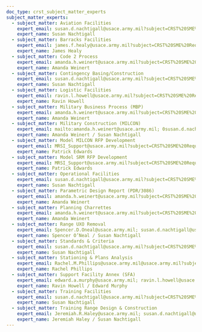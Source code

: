 ```yaml
---
doc_type: crst_subject_matter_experts
subject_matter_experts:
  - subject_matter: Aviation Facilities
    expert_email: susan.d.nachtigall@usace.army.mil?subject=CRST%20SME%20Request%20Aviation
    expert_name: Susan Nachtigall
  - subject_matter: Barracks Facilities
    expert_email: james.f.healy@usace.army.mil?subject=CRST%20SME%20Request%20Barracks%Facilities
    expert_name: James Healy
  - subject_matter: Code 2 Process
    expert_email: amanda.h.weinert@usace.army.mil?subject=CRST%20SME%20Request%20Code%202%20Process
    expert_name: Amanda Weinert
  - subject_matter: Contingency Basing/Construction
    expert_email: susan.d.nachtigall@usace.army.mil?subject=CRST%20SME%20Request%20Contingency%20Basing/Construction
    expert_name: Susan Nachtigall
  - subject_matter: Logistic Facilities
    expert_email: ravin.l.howell@usace.army.mil?subject=CRST%20SME%20Request%20Logistics%20Facilities
    expert_name: Ravin Howell
  - subject_matter: Military Business Process (MBP)
    expert_email: amanda.h.weinert@usace.army.mil?subject=CRST%20SME%20Request%20MBP
    expert_name: Amanda Weinert
  - subject_matter: Military Construction (MILCON)
    expert_email: mailto:amanda.h.weinert@usace.army.mil; 0susan.d.nachtigall@usace.army.mil?subject=CRST%20SME%20Request%20MILCON
    expert_name: Amanda Weinert / Susan Nachtigall
  - subject_matter: Model MILCON RFP Development
    expert_email: MRSI_Support@usace.army.mil?subject=CRST%20SME%20Request%20Model%20RFP
    expert_name: Patrick Edwards
  - subject_matter: Model SRM RFP Development
    expert_email: MRSI_Support@usace.army.mil?subject=CRST%20SME%20Request%20SRM%20RFP
    expert_name: Patrick Edwards
  - subject_matter: Operational Facilities
    expert_email: susan.d.nachtigall@usace.army.mil?subject=CRST%20SME%20Request%20Operational%20Facilities
    expert_name: Susan Nachtigall
  - subject_matter: Parametric Design Report (PDR/3086)
    expert_email: amanda.h.weinert@usace.army.mil?subject=CRST%20SME%20Request%20PDR/3086
    expert_name: Amanda Weinert
  - subject_matter: Planning Charrettes
    expert_email: amanda.h.weinert@usace.army.mil?subject=CRST%20SME%20Request%20Planning%20Charrettes
    expert_name: Amanda Weinert
  - subject_matter: Range UXO Removal
    expert_email: Spencer.D.Oneal@usace.army.mil; susan.d.nachtigall@usace.army.mil?subject=CRST%20SME%20Request%20Range%20UXO%20Removal
    expert_name: Spencer O’Neal / Susan Nachtigall
  - subject_matter: Standards & Criteria
    expert_email: susan.d.nachtigall@usace.army.mil?subject=CRST%20SME%20Request%20Standards%20&%20Criteria
    expert_name: Susan Nachtigall
  - subject_matter: Stationing & Plans Analysis
    expert_email: Rachel.M.Phillips@usace.army.mil@usace.army.mil?subject=CRST%20SME%20Request%20Installation%20Plans
    expert_name: Rachel Phillips
  - subject_matter: Support Facility Annex (SFA)
    expert_email: edward.a.murphy@usace.army.mil; ravin.l.howell@usace.army.mil?subject=CRST%20SME%20Request%20SFA
    expert_name: Ravin Howell / Edward Murphy
  - subject_matter: Training Facilities
    expert_email: susan.d.nachtigall@usace.army.mil?subject=CRST%20SME%20Request%20Training%20Facilities
    expert_name: Susan Nachtigall
  - subject_matter: Training Range Design & Construction
    expert_email: Jeremiah.R.Haley@usace.army.mil; susan.d.nachtigall@usace.army.mil?subject=CRST%20SME%20Request%20Range%20Design
    expert_name: Jeremiah Haley / Susan Nachtigall
---
```

